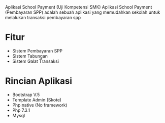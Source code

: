 Aplikasi School Payment
(Uji Kompetensi SMK)
Aplikasi School Payment (Pembayaran SPP) adalah sebuah aplikasi yang memudahkan sekolah untuk melalukan transaksi pembayaran spp
# Fitur 
- Sistem Pembayaran SPP
- Sistem Tabungan 
- Sistem Galat Transaksi

# Rincian Aplikasi 
- Bootstrap V.5
- Template Admin (Skote)
- Php native (No framework)
- Php 7.3.1
- Mysql
